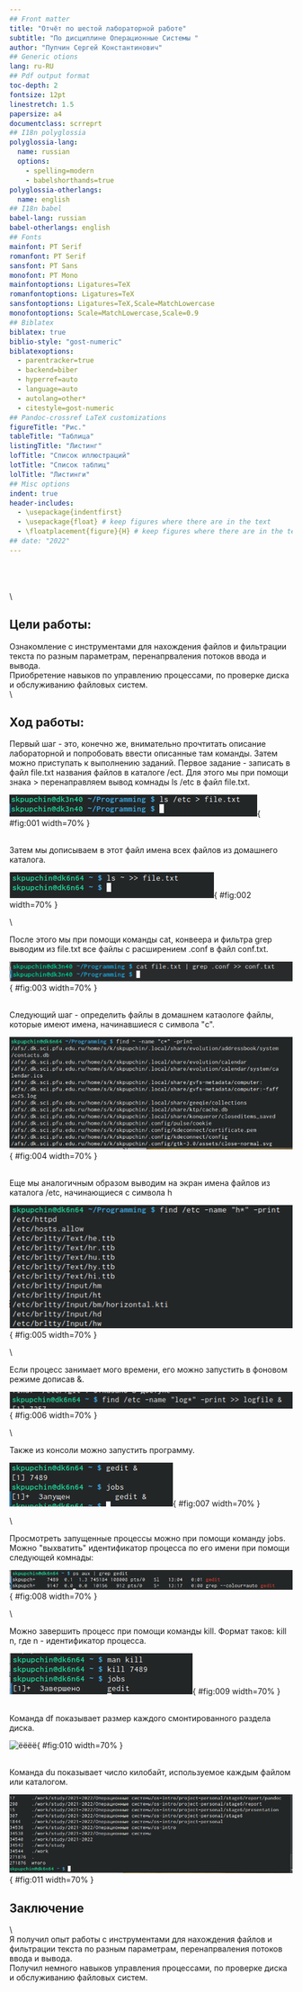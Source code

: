 ```yaml
---
## Front matter
title: "Отчёт по шестой лабораторной работе"  
subtitle: "По дисциплине Операционные Системы "          
author: "Пупчин Сергей Константинович"
## Generic otions
lang: ru-RU
## Pdf output format
toc-depth: 2
fontsize: 12pt
linestretch: 1.5
papersize: a4
documentclass: scrreprt
## I18n polyglossia
polyglossia-lang:
  name: russian
  options:
	- spelling=modern
	- babelshorthands=true
polyglossia-otherlangs:
  name: english
## I18n babel
babel-lang: russian
babel-otherlangs: english
## Fonts
mainfont: PT Serif
romanfont: PT Serif
sansfont: PT Sans
monofont: PT Mono
mainfontoptions: Ligatures=TeX
romanfontoptions: Ligatures=TeX
sansfontoptions: Ligatures=TeX,Scale=MatchLowercase
monofontoptions: Scale=MatchLowercase,Scale=0.9
## Biblatex
biblatex: true
biblio-style: "gost-numeric"
biblatexoptions:
  - parentracker=true
  - backend=biber
  - hyperref=auto
  - language=auto
  - autolang=other*
  - citestyle=gost-numeric
## Pandoc-crossref LaTeX customizations
figureTitle: "Рис."
tableTitle: "Таблица"
listingTitle: "Листинг"
lofTitle: "Список иллюстраций"
lotTitle: "Список таблиц"
lolTitle: "Листинги"
## Misc options
indent: true
header-includes:
  - \usepackage{indentfirst}
  - \usepackage{float} # keep figures where there are in the text
  - \floatplacement{figure}{H} # keep figures where there are in the text
## date: "2022"
---
```

\
\
\
\

## Цели работы:

Ознакомление с инструментами для нахождения файлов и фильтрации текста 
по разным параметрам, перенапрваления потоков ввода и вывода.   
Приобретение навыков по управлению процессами, по
проверке диска и обслуживанию файловых систем.  
\


##  Ход работы:

Первый шаг - это, конечно же, внимательно прочтитать описание лабораторной и попробовать ввести описанные там команды.
Затем можно приступать к выполнению заданий. Первое задание - записать в файл file.txt названия файлов в каталоге /ect. 
Для этого мы при помощи знака > перенаправляем вывод комнады ls /etc в файл file.txt.

![ Использование файлового вывода ](image/1.png){ #fig:001 width=70% }  

\
Затем мы дописываем в этот файл имена всех файлов из домашнего каталога.

![ Использование двойногой стрелочки означает, что мы дополняем содержание этого файла, а не переписываем его ](image/arrows.png){ #fig:002 width=70% }  

\

После этого мы при помощи команды сat, конвеера и фильтра grep выводим из file.txt все файлы с расширением .conf в файл conf.txt.

![ Конвеер передает выходные данные одной команды в качестве входных данных другой команде ](image/cattt.png){ #fig:003 width=70% }  

\
Следующий шаг - определить файлы в домашнем катаологе файлы, которые имеют имена, начинавшиеся
с символа "c".

![ Использование команды find ](image/финдс.png){ #fig:004 width=70% }  

\
Еще мы аналогичным образом выводим на экран имена файлов из каталога /etc, начинающиеся
с символа h  

![ Опция -name позволяет искать по имени ](image/финдх.png){ #fig:005 width=70% }  

\  

Если процесс занимает мого времени, его можно запустить в фоновом режиме дописав &.  

![ Запись в файл в фоновом режиме ](image/финдлог.png){ #fig:006 width=70% }  

\

Также из консоли можно запустить программу.  

![ Запуск текстового редактора ](image/jobs.png){ #fig:007 width=70% }  

\

Просмотреть запущенные процессы можно при помощи команду jobs. Можно "выхватить" идентификатор процесса по его имени при помощи следующей комнады:  

![ ps выводит все процессы, grep фильтрует ненужные строчки ](image/псгреп.png){ #fig:008 width=70% }  

\

Можно завершить процесс при помощи команды kill. Формат таков: kill n, где n - идентификатор процесса.

![ Завершение работы текстового редактора ](image/убийство.png){ #fig:009 width=70% }  

\
Команда df показывает размер каждого смонтированного раздела диска.

![ ёёёё ](image/дф.png){ #fig:010 width=70% }  

\
Команда du показывает число килобайт, используемое каждым файлом или каталогом.

![ Результат команды du c ключом -с ](image/дус.png){ #fig:011 width=70% }  


## Заключение  
\  
Я получил опыт работы с инструментами для нахождения файлов и фильтрации текста 
по разным параметрам, перенапрваления потоков ввода и вывода.   
Получил немного навыков управления процессами, по
проверке диска и обслуживанию файловых систем.  



